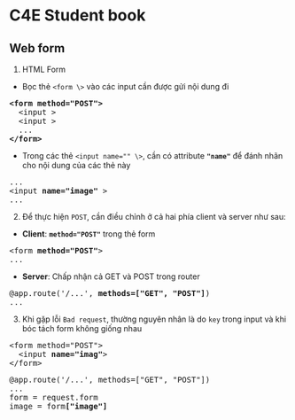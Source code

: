 # C4E Student book
## Web form

1.  HTML Form
- Bọc thẻ `<form \>` vào các input cần được gửi nội dung đi

<pre>
<b>&lt;form method="POST"&gt;</b>
  &lt;input &gt;
  &lt;input &gt;
  ...
<b>&lt;/form&gt;</b>
</pre>

- Trong các thẻ `<input name="" \>`, cần có attribute __`"name"`__ để đánh nhãn cho nội dung của các thẻ này

<pre>
...
&lt;input <b>name="image"</b> &gt;
...
</pre>

2. Để thực hiện `POST`, cần điều chỉnh ở cả hai phía client và server như sau:
- **Client**: __`method="POST"`__ trong thẻ form

<pre>
&lt;form <b>method="POST"</b>&gt;
...
</pre>


- **Server**: Chấp nhận cả GET và POST trong router

<pre>
@app.route('/...', <b>methods=["GET", "POST"]</b>)
...
</pre>

3. Khi gặp lỗi `Bad request`, thường nguyên nhân là do `key` trong input và khi bóc tách form không giống nhau

<pre>
&lt;form method="POST"&gt;
  &lt;input <b>name="imag"</b>&gt;
&lt;/form&gt;
</pre>

<pre>
@app.route('/...', methods=["GET", "POST"])
...
form = request.form
image = form<b>["image"]</b>
</pre>
